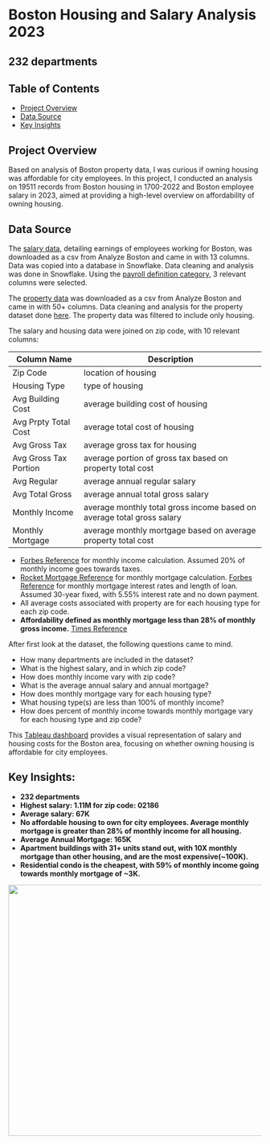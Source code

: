 # Boston Housing and Salary Analysis 2023
## 232 departments

## Table of Contents
- [Project Overview](#projectoverview)
- [Data Source](#datasource)
- [Key Insights](#keyinsights)

## Project Overview

Based on analysis of Boston property data, I was curious if owning housing was affordable for city employees. In this project, I conducted an analysis on 19511 records from Boston housing in 1700-2022 and Boston employee salary in 2023, aimed at providing a high-level overview on affordability of owning housing.

## Data Source
The [salary data](https://data.boston.gov/dataset/employee-earnings-report), detailing earnings of employees working for Boston, was downloaded as a csv from Analyze Boston and came in with 13 columns. Data was copied into a database in Snowflake. Data cleaning and analysis was done in Snowflake. Using the [payroll definition category](https://data.boston.gov/dataset/employee-earnings-report/resource/609a6014-5ab0-49d9-8c38-1389e7bf0d41), 3 relevant columns were selected. <br>

The [property data]() was downloaded as a csv from Analyze Boston and came in with 50+ columns. Data cleaning and analysis for the property dataset done [here](https://github.com/anuradhases/property_trends). The property data was filtered to include only housing.<br>

The salary and housing data were joined on zip code, with 10 relevant columns:


Column Name | Description
--- | ---
Zip Code | location of housing <br>
Housing Type | type of housing<br>
Avg Building Cost | average building cost of housing <br>
Avg Prpty Total Cost | average total cost of housing <br>
Avg Gross Tax | average gross tax for housing <br>
Avg Gross Tax Portion | average portion of gross tax based on property total cost<br>
Avg Regular | average annual regular salary <br>
Avg Total Gross | average annual total gross salary <br>
Monthly Income | average monthly total gross income based on average total gross salary <br>
Monthly Mortgage | average monthly mortgage based on average property total cost <br>

- [Forbes Reference](https://www.forbes.com/advisor/income-tax-calculator/massachusetts/) for monthly income calculation. Assumed 20% of monthly income goes towards taxes.<br>
- [Rocket Mortgage Reference](https://www.rocketmortgage.com/learn/how-to-calculate-mortgage) for monthly mortgage calculation. [Forbes Reference](https://www.forbes.com/advisor/mortgages/mortgage-interest-rates--forecast/#:~:text=Refinance%20Rates%20for%20September%202023,30%2Dyear%20jumbo%3A%207.32%25) for monthly mortgage interest rates and length of loan. Assumed 30-year fixed, with 5.55% interest rate and no down payment. <br>
- All average costs associated with property are for each housing type for each zip code. <br>
- **Affordability defined as monthly mortgage less than 28% of monthly gross income.** [Times Reference](https://time.com/personal-finance/article/percentage-of-income-mortgage/) <br>

 After first look at the dataset, the following questions came to mind.<br>
- How many departments are included in the dataset? <br>
- What is the highest salary, and in which zip code? <br>
- How does monthly income vary with zip code? <br>
- What is the average annual salary and annual mortgage? <br>
- How does monthly mortgage vary for each housing type? <br>
- What housing type(s) are less than 100% of monthly income? <br>
- How does percent of monthly income towards monthly mortgage vary for each housing type and zip code? <br>

This [Tableau dashboard](https://public.tableau.com/app/profile/anuradha.s6397/viz/BostonHousing_and_Salary_Analysis/Dashboard1?publish=yes) provides a visual representation of salary and housing costs for the Boston area, focusing on whether owning housing is affordable for city employees.

## Key Insights:
- **232 departments**
- **Highest salary: 1.11M for zip code: 02186**
- **Average salary: 67K**
- **No affordable housing to own for city employees. Average monthly mortgage is greater than 28% of monthly income for all housing.**
- **Average Annual Mortgage: 165K**
- **Apartment buildings with 31+ units stand out, with 10X monthly mortgage than other housing, and are the most expensive(~100K).**
- **Residential condo is the cheapest, with 59% of monthly income going towards monthly mortgage of ~3K.**

<img src="https://github.com/anuradhases/housing_and_salary_trends/assets/49212192/71bb8244-6894-4893-b90c-335a45c3e4eb" width = "700" height = "500" />

